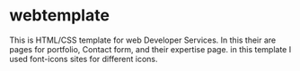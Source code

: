 # webtemplate

This is HTML/CSS template for web Developer Services.
In this their are pages for portfolio, Contact form, and their expertise page.
in this template I used font-icons sites for different icons.
